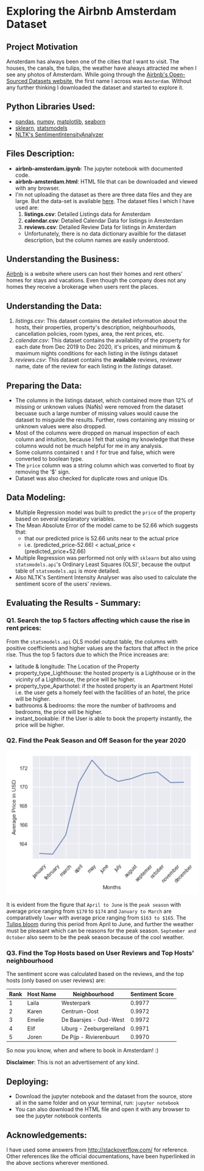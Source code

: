 # Exploring the Airbnb Amsterdam Dataset
## Project Motivation
Amsterdam has always been one of the cities that I want to visit. The houses, the canals, the
tulips, the weather have always attracted me when I see any photos of Amsterdam. While going
through the [Airbnb's Open-Sourced Datasets website](http://insideairbnb.com/get-the-data.html), the first name I across was `Amsterdam`.
Without any further thinking I downloaded the dataset and started to explore it.

## Python Libraries Used:
- [pandas](https://pandas.pydata.org), [numpy](https://numpy.org), [matplotlib](https://matplotlib.org), [seaborn](https://seaborn.pydata.org)
- [sklearn](https://scikit-learn.org/stable/), [statsmodels](http://www.statsmodels.org/stable/index.html) 
- [NLTK's SentimentIntensityAnalyzer](https://www.nltk.org/api/nltk.sentiment.html#module-nltk.sentiment.vader)

## Files Description:
- **airbnb-amsterdam.ipynb**: The jupyter notebook with documented code.
- **airbnb-amsterdam.html**: HTML file that can be downloaded and viewed with any browser.
- I'm not uploading the dataset as there are three data files and they are large. But the data-set is available [here](http://insideairbnb.com/get-the-data.html). The dataset files I which I have used are:
    1. **listings.csv**: Detailed Listings data for Amsterdam
    2. **calendar.csv**: Detailed Calendar Data for listings in Amsterdam
    3. **reviews.csv**: Detailed Review Data for listings in Amsterdam
    - Unfortunately, there is no data dictionary availble for the dataset description, but the column names are easily understood.

## Understanding the Business:
[Airbnb](https://www.airbnb.co.in) is a website where users can host their homes and rent others' homes for stays and vacations. Even though the company does not any homes they receive a brokerage when users rent the places. 

## Understanding the Data:
1. _listings.csv_: This dataset contains the detailed information about the hosts, their properties, property's description, neighbourhoods, cancellation policies, room types, area, the rent prices, etc.
2. _calendar.csv_: This dataset contains the availability of the property for each date from Dec 2019 to Dec 2020, it's prices, and minimum & maximum nights conditions for each listing in the _listings_ dataset
3. _reviews.csv_: This dataset contains the **available** reviews, reviewer name, date of the review for each listing in the _listings_ dataset.

## Preparing the Data:
- The columns in the listings dataset, which contained more than 12% of missing or unknown values (NaNs) were removed from the dataset becuase such a large number of missing values would cause the dataset to misguide the results. Further, rows containing any missing or unknown values were also dropped.
- Most of the columns were dropped on manual inspection of each column and intuition, because I felt that using my knowledge that these columns would not be much helpful for me in any analysis.
- Some columns contained `t` and `f` for true and false, which were converted to boolean type.
- The `price` column was a string column which was converted to float by removing the '$'
sign.
- Dataset was also checked for duplicate rows and unique IDs.

## Data Modeling:
- Multiple Regression model was built to predict the `price` of the property based on several explanatory variables.
- The Mean Absolute Error of the model came to be 52.66 which suggests that:
    - that our predicted price is 52.66 units near to the actual price
    - i.e. (predicted_price-52.66) < actual_price < (predicted_price+52.66)
- Multiple Regression was performed not only with `sklearn` but also using `statsmodels.api`'s Ordinary Least Squares (OLS)', because the output table of `statsmodels.api` is more detailed.
- Also NLTK's Sentiment Intensity Analyser was also used to calculate the sentiment score of the users' reviews.

## Evaluating the Results - Summary:
### Q1. Search the top 5 factors affecting which cause the rise in rent prices:
From the `statsmodels.api` OLS model output table, the columns with positive coefficients and higher values are the factors that affect in the price rise. Thus the top 5 factors due to which the Price increases are:
- latitude & longitude: The Location of the Property
- property_type_Lighthouse: the hosted property is a Lighthouse or in the vicinity of a Lighthouse, the price will be higher.
- property_type_Aparthotel: if the hosted property is an Apartment Hotel i.e. the user gets a homely feel with the facilities of an hotel, the price will be higher.
- bathrooms & bedrooms: the more the number of bathrooms and bedrooms, the price will be higher.
- instant_bookable: if the User is able to book the property instantly, the price will be higher.

### Q2. Find the Peak Season and Off Season for the year 2020

![alt text](peakSeason.png)

It is evident from the figure that `April to June` is the `peak season` with average price ranging from  `$170` to `$174` and `January to March` are comparatively `lower` with average price ranging from  `$163 to $165`. The [Tulips bloom](https://rove.me/to/amsterdam) during this period from April to June, and further the weather must be pleasant which can be reasons for the peak season. `September and October` also seem to be the peak season because of the cool weather.

### Q3. Find the Top Hosts based on User Reviews and Top Hosts' neighbourhood
The sentiment score was calculated based on the reviews, and the top hosts (only based on user reviews) are: 

| Rank | Host Name | Neighbourhood            | Sentiment Score |
|------|-----------|--------------------------|-----------------|
| 1    | Laila     | Westerpark               | 0.9977          |
| 2    | Karen     | Centrum-Oost             | 0.9972          |
| 3    | Emelie    | De Baarsjes - Oud-West   | 0.9972          |
| 4    | Elif      | IJburg - Zeeburgereiland | 0.9971          |
| 5    | Joren     | De Pijp - Rivierenbuurt  | 0.9970          |

So now you know, when and where to book in Amsterdam! :)

**Disclaimer**: This is not an advertisement of any kind.

## Deploying:
- Download the jupyter notebook and the dataset from the source, store all in the same folder and on your terminal, run: `jupyter notebook`
- You can also download the HTML file and open it with any browser to see the jupyter notebook contents

## Acknowledgements:
I have used some answers from http://stackoverflow.com/ for reference. Other references like the official documentations, have been hyperlinked in the above sections wherever mentioned.
